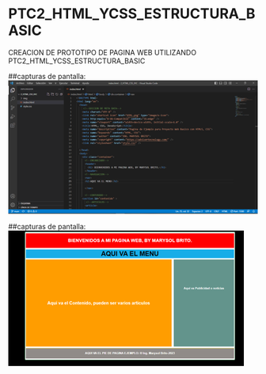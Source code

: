 # PTC2_HTML_YCSS_ESTRUCTURA_BASIC
CREACION DE PROTOTIPO DE PAGINA WEB UTILIZANDO PTC2_HTML_YCSS_ESTRUCTURA_BASIC

##capturas de pantalla:
![](img/captura1.png)

##capturas de pantalla:
![](img/captura2.png)
